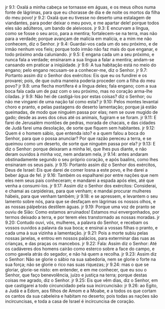 jr 9.1: Oxalá a minha cabeça se tornasse em águas, e os meus olhos numa fonte de lágrimas, para que eu chorasse de dia e de noite os mortos da filha do meu povo!
jr 9.2: Oxalá que eu tivesse no deserto uma estalagem de viandantes, para poder deixar o meu povo, e me apartar dele! porque todos eles são adúlteros, um bando de aleivosos.
jr 9.3: E encurvam a língua, como se fosse o seu arco, para a mentira; fortalecem-se na terra, mas não para a verdade; porque avançam de malícia em malícia, e a mim me não conhecem, diz o Senhor.
jr 9.4: Guardai-vos cada um do seu próximo, e de irmão nenhum vos fieis; porque todo irmão não faz mais do que enganar, e todo próximo anda caluniando.
jr 9.5: E engana cada um a seu próximo, e nunca fala a verdade; ensinaram a sua língua a falar a mentira; andam-se cansando em praticar a iniqüidade.
jr 9.6: A tua habitação está no meio do engano; pelo engano recusam-se a conhecer-me, diz o Senhor.
jr 9.7: Portanto assim diz o Senhor dos exércitos: Eis que eu os fundirei e os provarei; pois, de que outra maneira poderia proceder com a filha do meu povo?
jr 9.8: uma flecha mortífera é a língua deles; fala engano; com a sua boca fala cada um de paz com o seu próximo, mas no coração arma-lhe ciladas.
jr 9.9: Não hei de castigá-los por estas coisas? diz o Senhor; ou não me vingarei de uma nação tal como esta?
jr 9.10: Pelos montes levantai choro e pranto, e pelas pastagens do deserto lamentação; porque já estão queimadas, de modo que ninguém passa por elas; nem se ouve mugido de gado; desde as aves dos céus até os animais, fugiram e se foram.
jr 9.11: E farei de Jerusalém montões de pedras, morada de chacais, e das cidades de Judá farei uma desolação, de sorte que fiquem sem habitantes.
jr 9.12: Quem é o homem sábio, que entenda isto? e a quem falou a boca do Senhor, para que o possa anunciar? Por que razão pereceu a terra, e se queimou como um deserto, de sorte que ninguém passa por ela?
jr 9.13: E diz o Senhor: porque deixaram a minha lei, que lhes pus diante, e não deram ouvidos à minha voz, nem andaram nela,
jr 9.14: antes andaram obstinadamente segundo o seu próprio coração, e após baalins, como lhes ensinaram os seus pais.
jr 9.15: Portanto assim diz o Senhor dos exércitos, Deus de Israel: Eis que darei de comer losna a este povo, e lhe darei a beber água de fel.
jr 9.16: Também os espalharei por entre nações que nem eles nem seus pais conheceram; e mandarei a espada após eles, até que venha a consumi-los.
jr 9.17: Assim diz o Senhor dos exércitos: Considerai, e chamai as carpideiras, para que venham; e mandai procurar mulheres hábeis, para que venham também;
jr 9.18: e se apressem, e levantem o seu lamento sobre nós, para que se desfaçam em lágrimas os nossos olhos, e as nossas pálpebras destilem águas.
jr 9.19: Porque uma voz de pranto se ouviu de Sião: Como estamos arruinados! Estamos mui envergonhados, por termos deixado a terra, e por terem eles transtornado as nossas moradas.
jr 9.20: Contudo ouvi, vós, mulheres, a palavra do Senhor, e recebam os vossos ouvidos a palavra da sua boca; e ensinai a vossas filhas o pranto, e cada uma à sua vizinha a lamentação.
jr 9.21: Pois a morte subiu pelas nossas janelas, e entrou em nossos palácios, para exterminar das ruas as crianças, e das praças os mancebos.
jr 9.22: Fala: Assim diz o Senhor: Até os cadáveres dos homens cairão como esterco sobre a face do campo, e como gavela atrás do segador, e não há quem a recolha.
jr 9.23: Assim diz o Senhor: Não se glorie o sábio na sua sabedoria, nem se glorie o forte na sua força; não se glorie o rico nas suas riquezas;
jr 9.24: mas o que se gloriar, glorie-se nisto: em entender, e em me conhecer, que eu sou o Senhor, que faço benevolência, juízo e justiça na terra; porque destas coisas me agrado, diz o Senhor.
jr 9.25: Eis que vêm dias, diz o Senhor, em que castigarei a todo circuncidado pela sua incircuncisão:
jr 9.26: ao Egito, a Judá e a Edom, aos filhos de Amom e a Moabe, e a todos os que cortam os cantos da sua cabeleira e habitam no deserto; pois todas as nações são incircuncisas, e toda a casa de Israel é incircuncisa de coração.
